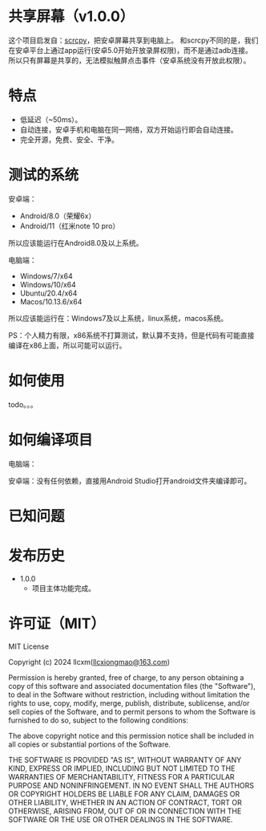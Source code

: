 # 共享屏幕（v1.0.0）
这个项目启发自：[scrcpy](https://github.com/Genymobile/scrcpy)，把安卓屏幕共享到电脑上。
和scrcpy不同的是，我们在安卓平台上通过app运行(安卓5.0开始开放录屏权限)，而不是通过adb连接。
所以只有屏幕是共享的，无法模拟触屏点击事件（安卓系统没有开放此权限）。

# 特点
- 低延迟（~50ms）。
- 自动连接，安卓手机和电脑在同一网络，双方开始运行即会自动连接。
- 完全开源，免费、安全、干净。

# 测试的系统
安卓端：
- Android/8.0（荣耀6x）
- Android/11（红米note 10 pro）

所以应该能运行在Android8.0及以上系统。

电脑端：
- Windows/7/x64
- Windows/10/x64
- Ubuntu/20.4/x64
- Macos/10.13.6/x64

所以应该能运行在：Windows7及以上系统，linux系统，macos系统。

PS：个人精力有限，x86系统不打算测试，默认算不支持，但是代码有可能直接编译在x86上面，所以可能可以运行。

# 如何使用
todo。。。

# 如何编译项目
电脑端：

安卓端：没有任何依赖，直接用Android Studio打开android文件夹编译即可。

# 已知问题

# 发布历史
- 1.0.0
    - 项目主体功能完成。

# 许可证（MIT）
MIT License

Copyright (c) 2024 llcxm(llcxiongmao@163.com)

Permission is hereby granted, free of charge, to any person obtaining a copy
of this software and associated documentation files (the "Software"), to deal
in the Software without restriction, including without limitation the rights
to use, copy, modify, merge, publish, distribute, sublicense, and/or sell
copies of the Software, and to permit persons to whom the Software is
furnished to do so, subject to the following conditions:

The above copyright notice and this permission notice shall be included in all
copies or substantial portions of the Software.

THE SOFTWARE IS PROVIDED "AS IS", WITHOUT WARRANTY OF ANY KIND, EXPRESS OR
IMPLIED, INCLUDING BUT NOT LIMITED TO THE WARRANTIES OF MERCHANTABILITY,
FITNESS FOR A PARTICULAR PURPOSE AND NONINFRINGEMENT. IN NO EVENT SHALL THE
AUTHORS OR COPYRIGHT HOLDERS BE LIABLE FOR ANY CLAIM, DAMAGES OR OTHER
LIABILITY, WHETHER IN AN ACTION OF CONTRACT, TORT OR OTHERWISE, ARISING FROM,
OUT OF OR IN CONNECTION WITH THE SOFTWARE OR THE USE OR OTHER DEALINGS IN THE
SOFTWARE.
